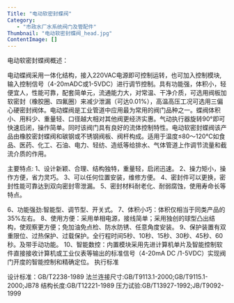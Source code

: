 ```yaml
---
Title: "电动软密封蝶阀"
Category:
   - "市政水厂水系统阀门及管配件"
Thumbnail: "电动软密封蝶阀_head.jpg"
ContentImage: []
---
```

电动软密封蝶阀概述：

电动蝶阀采用一体化结构，接入220VAC电源即可控制运转，也可加入控制模块,输入控制信号（4-20mADC或1-5VDC）进行调节控制。具有功能强，体积小，轻便宜人，性能可靠，配套简单元，流通能力大，对常温、干净介质，可选用阀板加软密封（橡胶圈、四氟圈）来减少泄漏（可达0.01%），高温高压工况可选用三偏心硬密封阀体。电动蝶阀是工业管道中应用最为常用的阀门品种之一。蝶阀体积小、用料少、重量轻、口径越大相对其他阀更经济实惠。气动执行器旋转90°即可快速启闭，操作简单。同时该阀门具有良好的流体控制特性。电动软密封蝶阀该产品由橡胶密封蝶阀和碳钢或不锈钢阀板、阀杆构成。适用于温度≤80～120℃如食品、医药、化工、石油、电力、轻纺、造纸等给排水、气体管道上作调节流量和截流介质的作用。

主要特点:
1、设计新颖、合理、结构独特，重量轻，启闭迅速。
2、操力矩小，操作方便，省力灵巧。
3、可以任何位置安装，维修方便。
4、密封件可以更换，密封性能可靠达到双向密封零泄漏。
5、密封材料耐老化、耐弱腐蚀，使用寿命长等特点。

6、功能强劲:智能型、调节型、开关式。
7、体积小巧：体积仅相当于同类产品的35%左右。
8、使用方便：采用单相电源，接线简单；采用独创的球型凸出结构，使观察更方便；免加油免点检、防水防锈、任意角度安装。
9、保护装置有双重限位、过热保护、过载保护。全行程时间5秒、10秒、15秒、30秒、45秒、60秒。及带手动功能。
10、智能数控：内置模块采用先进计算机单片及智能控制软件直接接收计算机或工业仪表等输出的标准信号（4-20mA DC /1-5VDC）实现阀门开度的智能控制和精确定位。
执行标准

设计标准：GB/T2238-1989
法兰连接尺寸:GB/T9113.1-2000;GB/T9115.1-2000;JB78
结构长度:GB/T12221-1989
压力试验:GB/T13927-1992;JB/T9092-1999


